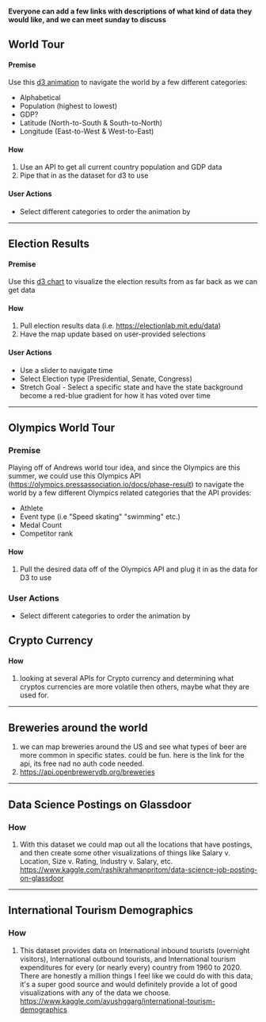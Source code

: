 #### Everyone can add a few links with descriptions of what kind of data they would like, and we can meet sunday to discuss #

## World Tour
#### Premise
Use this [d3 animation](https://observablehq.com/@d3/world-tour) to navigate the world by a few different categories:
* Alphabetical
* Population (highest to lowest)
* GDP?
* Latitude (North-to-South & South-to-North)
* Longitude (East-to-West & West-to-East)

#### How
1. Use an API to get all current country population and GDP data
2. Pipe that in as the dataset for d3 to use

#### User Actions
* Select different categories to order the animation by
----

## Election Results
#### Premise
Use this [d3 chart](https://observablehq.com/@d3/choropleth) to visualize the election results from as far back as we can get data

#### How
1. Pull election results data (i.e. https://electionlab.mit.edu/data)
2. Have the map update based on user-provided selections

#### User Actions
* Use a slider to navigate time
* Select Election type (Presidential, Senate, Congress)
* Stretch Goal - Select a specific state and have the state background become a red-blue gradient for how it has voted over time

----
## Olympics World Tour
### Premise 
Playing off of Andrews world tour idea, and since the Olympics are this summer, we could use this Olympics API (https://olympics.pressassociation.io/docs/phase-result) to navigate the world by a few different Olympics related categories that the API provides:
* Athlete 
* Event type (i.e "Speed skating" "swimming" etc.)
* Medal Count 
* Competitor rank

#### How 
1. Pull the desired data off of the Olympics API and plug it in as the data for D3 to use 

### User Actions
* Select different categories to order the animation by 

## Crypto Currency
#### How
1. looking at several APIs for Crypto currency and determining what cryptos currencies are more volatile then others, maybe what they are used for.
----
## Breweries around the world
1. we can map breweries around the US and see what types of beer are more common in specific states. could be fun. here is the link for the api, its free nad no auth code needed. 
2. https://api.openbrewerydb.org/breweries

----

## Data Science Postings on Glassdoor
### How
1. With this dataset we could map out all the locations that have postings, and then create some other visualizations of things like Salary v. Location, Size v. Rating, Industry v. Salary, etc. https://www.kaggle.com/rashikrahmanpritom/data-science-job-posting-on-glassdoor

----
## International Tourism Demographics
### How
1. This dataset provides data on International inbound tourists (overnight visitors), International outbound tourists, and International tourism expenditures for every (or nearly every) country from 1960 to 2020.  There are honestly a million things I feel like we could do with this data, it's a super good source and would definitely provide a lot of good visualizations with any of the data we choose. https://www.kaggle.com/ayushggarg/international-tourism-demographics
